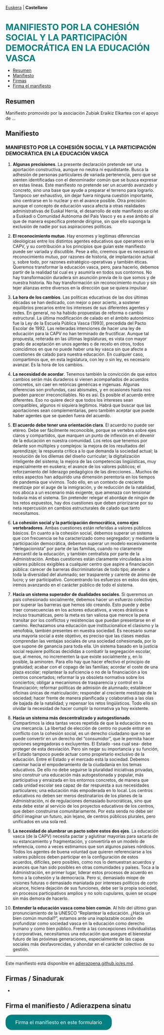 [Euskera](/) | **Castellano**

<h1 id="adierazpena" style="margin-bottom: 10px;padding-bottom: 0;text-decoration: none !important;"><span style="color:#008080;">MANIFIESTO POR LA COHESIÓN SOCIAL Y LA PARTICIPACIÓN DEMOCRÁTICA EN LA EDUCACIÓN VASCA</span> </h1>


* [Resumen](#resumen)
* [Manifiesto](#manifiesto)
* [Firmas](#firmas)
* [Firma el manifiesto](#firma-el-manifiesto)

## Resumen

Manifiesto promovido por la asociación Zubiak Eraikiz Elkartea con el apoyo de …


## Manifiesto 

### MANIFIESTO POR LA COHESIÓN SOCIAL Y LA PARTICIPACIÓN DEMOCRÁTICA EN LA EDUCACIÓN VASCA
 
1. **Algunas precisiones**. La presente declaración pretende ser una aportación constructiva, aunque no neutra ni equidistante. Busca la adhesión de personas particulares de variada pertenencia, pero que se sienten identificadas con el denominador común que se busca expresar en estas líneas. Este manifiesto no pretende ser un acuerdo avanzado y concreto, sino una base que ayude a preparar el terreno para lograrlo. Tampoco ser exhaustivo, sin dejar fuera ninguna cuestión importante, sino centrarse en lo nuclear y en el avance posible. Otra precisión: aunque el concepto de educación vasca afecta a otras realidades administrativas de Euskal Herria, el desarrollo de este manifiesto se ciñe a Euskadi o Comunidad Autónoma del País Vasco y es a ese ámbito al que de manera específica pretende dirigirse, sin que ello suponga la exclusión de nadie por sus aspiraciones políticas.
 
2. **El reconocimiento mutuo**. Hay enormes y legítimas diferencias ideológicas entre los distintos agentes educativos que operamos en la CAPV, y su contribución a los principios que guían este manifiesto puede ser variada y discutible. Pese a ello, creemos que es necesario el reconocimiento mutuo, por razones de historia, de implantación actual y, sobre todo, por razones estratégico-operativas y también éticas. Queremos transformar la educación vasca, pero, para hacerlo, debemos partir de la realidad tal cual es y asumirla en todos sus contornos. No hay transformación duradera sin asunción previa de lo que somos y de nuestra historia. No hay transformación sin reconocimiento mutuo y sin tejer alianzas entre diversos en la dirección que se quiera impulsar.
 
3. **La hora de los cambios**. Las políticas educativas de las dos últimas décadas se han dedicado, con mejor o peor acierto, a sostener equilibrios precarios entre los intereses de sus diferentes agentes y redes. En general, no ha habido propuestas de reforma o cambio estructural. La última modificación de calado en el ámbito autonómico fue la Ley de la Escuela Pública Vasca (1993), precedida del Pacto Escolar de 1992. Las reiteradas intenciones de hacer una ley de educación para la CAPV no han terminado de fructificar. Aunque tal propuesta, reiterada en las últimas legislaturas, es vista con mayor grado de aceptación en unos agentes o de recelo en otros, todos coincidimos en que no puede haber una ley vasca sin que afecte a cuestiones de calado para nuestra educación. En cualquier caso, compartimos que, en esta legislatura, con ley o sin ley, es necesario avanzar. Es la hora de los cambios.
 
4. **La necesidad de acordar**. Tenemos también la convicción de que estos cambios serán más duraderos si vienen acompañados de acuerdos concretos, sin caer en retóricas genéricas e ingenuas. Algunas diferencias son profundas, casi abismales, y en ocasiones hasta nos pueden parecer irreconciliables. No es así. Es posible el acuerdo entre diferentes. Eso no quiere decir que todos los intereses sean compatibles, algunos ni siquiera legítimos. Habrá que buscar que las aportaciones sean complementarias, pero también aceptar que puede haber agentes que se queden fuera del acuerdo.
 
5. **El acuerdo debe tener una orientación clara**. El acuerdo no puede ser etéreo. Debe ser fácilmente reconocible, porque se vertebra sobre ejes claros y compartidos, que marquen un punto de inflexión en el devenir de la educación en nuestra comunidad. Los retos que tenemos por delante son múltiples y complejos: la mejora de los resultados del aprendizaje; la respuesta crítica a lo que demanda la sociedad actual; la resolución de los dilemas del diseño curricular; la digitalización inteligente del sistema; la mejora de las competencias lingüísticas, muy especialmente en euskera; el avance de los valores públicos; el reforzamiento del liderazgo pedagógico de las direcciones… Muchos de estos aspectos han adquirido una dimensión perentoria en los tiempos de pandemia que vivimos. Todo ello, en un contexto de creciente mestizaje por el auge de la inmigración, y de reducción de la natalidad, nos aboca a un escenario más exigente, que amenaza con tensionar todavía más el sistema. Sin pretender relegar el abordaje de ningún de los retos expuestos, hay dos cuestiones que deben priorizarse por su neta repercusión en cambios estructurales de calado que tanto necesitamos.
 
6. **La cohesión social y la participación democrática, como ejes vertebradores**. Ambas cuestiones están referidas a valores públicos básicos. En cuanto a la cohesión social, debemos superar un sistema que con frecuencia se ha caracterizado como segregador; y mediante la participación democrática, debemos superar un modelo excesivamente “delegacionista” por parte de las familias, cuando no claramente mercantil de la educación, y también centralista por parte de la Administración. Ambas cuestiones están claramente vinculadas a los valores públicos exigibles a cualquier centro que aspire a financiación pública: carecer de barreras discriminatorias de todo tipo; atender a toda la diversidad del alumnado; ser trasparente y carente de ánimo de lucro; y ser participativo. Concentrando los esfuerzos en estos dos ejes, iremos avanzando en el carácter público de todo el sistema.
 
7. **Hacia un sistema superador de dualidades sociales**. Si queremos un país cohesionado socialmente, debemos hacer un esfuerzo colectivo por superar las barreras que hemos ido creando. Esto puede y debe traer consecuencias en los actores educativos, a veces drásticas e incluso traumáticas, pero la meta es tan valiosa que merece la pena transitar por los conflictos y resistencias que puedan presentarse en el camino. Rechazamos una educación que institucionalice el clasismo y la xenofobia, también presentes en nuestra sociedad. Es necesario sumar una mayoría social a este objetivo, es preciso que las clases medias comprendan las ventajas sociales de una sociedad cohesionada, por lo que supone de ganancia para toda ella. Un sistema basado en la justicia social requiere políticas decididas a combatir la segregación escolar, que, al menos, no incrementen la que existe socialmente y, en lo posible, la aminoren. Para ello hay que hacer efectivo el principio de gratuidad; acabar con el copago de las familias; acordar el coste de una plaza escolar; replantear la suficiencia o no de la financiación a los centros concertados; reformar la ya obsoleta normativa sobre los conciertos; obligar a mecanismos de trasparencia y control en la financiación; reformar políticas de admisión de alumnado; establecer oficinas únicas de matriculación; responder al creciente mestizaje de la sociedad; hacer frente de manera planificada y colaborativa a las olas de bajada de la natalidad; y repensar los retos lingüísticos. Todo ello sin olvidar la necesidad de hacer cumplir la normativa ya hoy existente.
 
8. **Hacia un sistema más descentralizado y autogestionado**. Compartimos la idea tantas veces repetida de que la educación no es una mercancía. La libertad de elección de centro no puede entrar en conflicto con la cohesión social, es un derecho ciudadano que no se puede convertir en un derecho del “consumidor”, que le permita hacer opciones segregadoras o excluyentes. El Estado -sea cual sea- debe proteger de esta desviación. Pero sin negar su importancia y su función, el Estado tampoco puede actuar como propietario exclusivo de la educación. Entre el Estado y el mercado está la sociedad. Debemos caminar hacia el empoderamiento de la ciudadanía en los temas educativos. De ello no debe seguirse la pluralidad iniciativas privadas, sino construir una educación más autogestionada y popular, más participativa y enraizada en los entornos concretos, de manera que cada unidad escolar sea capaz de dar respuesta a sus necesidades particulares; una educación más empoderada en lo local. Los centros educativos no deben ser meros destinatarios de los planes de la Administración, ni de regulaciones demasiado burocráticas, sino que esta debe estar al servicio de los proyectos educativos de los centros, que deben construirse comunitariamente. Por esta senda no debe ser difícil imaginar un futuro, aún lejano, de centros públicos plurales, pero unificados en una sola red.
 
9. **La necesidad de alumbrar un pacto sobre estos dos ejes**. La educación vasca (de la CAPV) necesita pactar y aglutinar mayorías para sacarla de su estancamiento y fragmentación, y convertirla en un modelo de referencia, como a veces estimamos que son algunos países nórdicos. Todos los agentes de buena voluntad que quieren referenciarse a los valores públicos deben participar en la configuración de estos acuerdos, difíciles, pero posibles, como nos lo demuestran acuerdos y avances que han sido posibles en otras comunidades y países. Toca a la Administración, en primer lugar, liderar estos procesos de acuerdo en torno a la cohesión y la democracia. Pero si, demasiado miope de visiones futuras o demasiado maniatada por intereses políticos de corto alcance, hiciera dejación de sus funciones, debe ser la propia sociedad, en procesos participativos amplios y no solo cupulares, quien se ocupe sin más demora de hacerlo.
 
10. **Entender la educación vasca como bien común**.  Al hilo del último gran pronunciamiento de la UNESCO “Replantear la educación. ¿Hacia un bien común mundial?”, estamos ante una inaplazable ocasión de profundizar como sociedad vasca en la educación como derecho humano y como bien público. Frente a las concepciones individualistas y corporativas, necesitamos una educación que asegure el bienestar futuro de las próximas generaciones, especialmente de las capas sociales más desfavorecidas, y ahondar en el carácter colectivo de su gestión. 

<hr>

Este manifiesto está disponible en [adierazpena.github.io/es.md](https://adierazpena.github.io/es).

## Firmas / Sinadurak

-

## Firma el manifiesto / Adierazpena sinatu

<a href="https://docs.google.com/forms/d/e/1FAIpQLSfwq5N2NxDttnR74odIyTSBpgzcE-AFLVuR_epoPB0HxQyFlQ/viewform" class="pressbutton">Firma el manifiesto en este formulario</a>

<meta property="og:title" content="adierazpena">
<style>
h1:nth-child(1) {
  visibility: hidden;
  line-height: 0;
}
.pressbutton {
    background-color: #008080;
    border: none;
    color: white;
    padding: 15px 32px;
    text-align: center;
    text-decoration: none;
    display: inline-block;
    font-size: 16px;
    text-align: center;
    border-radius: 20px;
}
</style>
